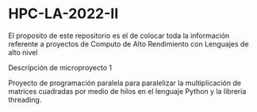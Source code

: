 # HPC-LA-2022-II

El proposito de este repositorio es el de colocar toda la información referente 
a proyectos de Computo de Alto Rendimiento con Lenguajes de alto nivel 


Descripción de microproyecto 1

Proyecto de programación paralela para paralelizar 
la multiplicación de matrices cuadradas por medio de
hilos en el lenguaje Python y la libreria threading.







